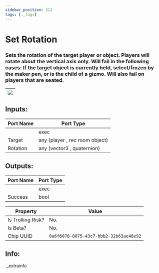 ```yaml
---
sidebar_position: 512
tags: [._tags]
---
```


# Set Rotation


### Sets the rotation of the target player or object. Players will rotate about the vertical axis only. Will fail in the following cases: If the target object is currently held, select/frozen by the maker pen, or is the child of a gizmo. Will also fail on players that are seated.

| ![](https://images-ext-2.discordapp.net/external/MPmIaQzlEPmgGWlgi-WxBBXt0Bjv_zWPkg1y1f_sy3s/https/www.recroomcircuits.com/image/circuit/absolute-value?width=206&height=108) |
|-----|

## Inputs:
| Port Name | Port Type |
|-----------|-----------|
|  | exec |
| Target | any (player , rec room object) |
| Rotation | any (vector3 , quaternion) |

## Outputs:
| Port Name | Port Type |
|-----------|-----------|
|  | exec |
| Success | bool | 

| Property  | Value |
|-------------------|-----------|
| Is Trolling Risk? | No. |
| Is Beta? | No. |
| Chip UUID | `0a6f6078-8075-43c7-bbb2-32b63ae48e92` |

## Info:
._extrainfo